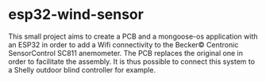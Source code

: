 # esp32-wind-sensor
This small project aims to create a PCB and a mongoose-os application with an ESP32 in order to add a Wifi connectivity to the Becker© Centronic SensorControl SC811 anemometer. The PCB replaces the original one in order to facilitate the assembly. It is thus possible to connect this system to a Shelly outdoor blind controller for example.
